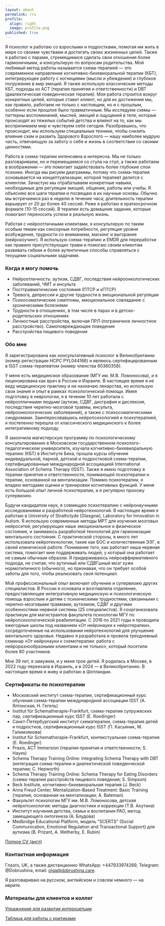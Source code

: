 ```yaml
---
layout: about
permalink: /ru
profile:
  align: right
  image: profile.png
published: true
---
```


Я психолог и работаю со взрослыми и подростками, помогая им жить в мире со своими чувствами и достигать своих жизненных целей. Также я работаю с парами, стремящимися сделать свои отношения более гармоничными, и консультирую по вопросам родительства. Мой любимый метод работы называется схема-терапией&nbsp;— это современное направление когнитивно-бихевиоральной терапии (КБТ), интегрирующее работу с когнициями (мысли и убеждения) и глубокое погружение в мир эмоций. Я также использую классические методы КБТ, подходы из ACT (терапия принятия и ответственности) и DBT (диалектическая поведенческая терапия). Моя работа строится вокруг конкретных целей, которые ставит клиент, но для их достижения мы, как правило, работаем не только с настоящим, но и с прошлым, особенно если прошлое было травматичным. Мы исследуем схемы&nbsp;— паттерны воспоминаний,  мыслей, эмоций и ощущений в теле, которые происходят из тяжелых событий детства и влияют на то, как мы воспринимаем мир и чувствуем себя сегодня. Разобравшись, что происходит, мы используем специальные техники, чтобы снизить влияние схем и развить Здорового Взрослого&nbsp;— нашу наиболее мудрую часть, отвечающую за заботу о себе и жизнь в соответствии со своими ценностями.

Работа в схема-терапии интенсивна и интересна. Мы не только разговариваем, но и перемещаемся со стула на стул, а также работаем в воображении&nbsp;— это помогает задействовать более глубокие слои психики. Иногда мы рисуем диаграммы, потому что схема-терапия основывается на концептуализации, которой терапевт делится с клиентом. Зачастую мы отрабатываем конкретные навыки, необходимые для регуляции эмоций, общения, работы или учебы. Я объясняю все шаги терапии и посвящаю в их научные основы.  Обычно мы встречаемся раз в неделю в течение часа; длительность терапии варьирует от 20 до более 40 сессий. Реже я работаю в краткосрочном формате (10-15 сессий). В терапии есть домашние задания, которые помогают переносить успехи в реальную жизнь.

Работая с нейроотличными клиентами, я консультирую по таким особым темам как сенсорные потребности, регуляция уровня возбуждения, трудности со вниманием, маскинг и выгорание (нейрокоучинг). Я использую схема-терапию и EMDR для переработки как правило присутствующих травм и помогаю своим клиентам развивать гибкие и более аутентичные способы справляться с текущими социальными задачами.


### Когда я могу помочь
- Нейроотличность: аутизм, СДВГ, последствия нейроонкологических заболеваний, ЧМТ и инсульта
- Посттравматические состояния (ПТСР и кПТСР)
- Тревога, депрессия и другие трудности в эмоциональной регуляции
- Психосоматические симптомы, эмоциональное совладание с хроническими болезнями
- Трудности в отношениях, в том числе в парах и в детско-родительских отношениях
- Личностные расстройства, включая ПРЛ (пограничное личностное расстройство). Самоповреждающее поведение
- Расстройства пищевого поведения

### Обо мне
Я зарегистрирована как консультативный психолог в Великобритании (номер регистрации HCPC PYL044166) и являюсь сертифицированным в ISST схема-терапевтом (номер членства 60360358).

У меня есть медицинское образование (МГУ им. М.В. Ломоносова), и я лицензирована как врач в России и Израиле. В настоящее время я не веду медицинскую практику и не назначаю лекарства, но использую свои знания и опыт в рамках психологической помощи. Имея подготовку в неврологии, я в течение 10 лет работала c нейроотличными людьми (аутизм, СДВГ, дисграфия и дислексия, последствия черепно-мозговой травмы, инсульта, нейроонкологических заболеваний), а также с психосоматическими синдромами. Заинтересовавшись нейропсихологией и психотерапией, я постепенно перешла от классического медицинского к более интегративному подходу.

Я закончила магистерскую программу по психологическому консультированию в Московском государственном психолого-педагогическом университете, изучала когнитивно-бихевиоральную терапию (КБТ) в Институте Бека, прошла курсы обучения индивидуальной, парной, детской и подростковой схема-терапии, сертифицированные международной ассоциацией International Association of Schema Therapy (ISST). Также я имею подготовку в терапии принятия и ответственности, понимающей психотерапии и терапии, основанной на ментализации. Помимо психотерапии, я владею методами оценки и тренировки когнитивных функций. У меня есть большой опыт личной психотерапии, и я регулярно прохожу супервизию.

Будучи кандидатом наук, я совмещаю психотерапию с нейронаучными исследованиями и разработкой нейротехнологий. В настоящее время я работаю в University of Strathclyde (Glasgow), Laboratory for Innovation in Autism. Я использую современные методы МРТ для изучения мозговых нейросетей, регулирующих наше эмоциональное и физическое состояние, и занимаюсь разработкой технологий для гармонизации ментального состояния. С практической стороны, я много лет использовала нейротехнологии, такие как БОС и количественная ЭЭГ, в своей клинической работе. Понимание того, как работает наша нервная система, помогает мне поддерживать людей, у который она работает не самым обычным образом. Я придерживаюсь нейроаффирмативного подхода, не считая, что аутичный или СДВГшный мозг хуже нормотипичного (обычного), но признавая, что он требует особой заботы для того, чтобы реализовать свой потенциал.

Мой профессиональный опыт включает обучение и супервизию других специалистов. В России я основала и возглавляла отделение, предоставляющее интегративную медицинскую и психологическую помощь взрослым и детям с психическими трудностями, связанными с черепно-мозговыми травмами, аутизмом, СДВГ и другими особенностями нервной системы (25 специалистов). Я соорганизовала практикум для магистрантов факультета психологии МГУ по нейропсихологической реабилитации. С 2016 по 2021 годы я проводила ежегодные школы под названием «От нейронауки к нейротерапии», сосредоточенные на использовании нейротехнологий для улучшение ментального здоровья. Недавно я разработала и провела трехдневный семинар «От нейронауки к схемотерапии: работа с нейроразнообразными клиентами и не только», который посетили более 80 участников.

Мне 39 лет, я замужем, и у меня трое детей. Я родилась в Москве, в 2022 году переехала в Израиль, а в 2024&nbsp;— в Великобританию. В настоящее время я живу и работаю в Шотландии.

### Сертификаты по психотерапии
- Московский институт схема-терапии, сертификационный курс обучения схема-терапии международной ассоциации ISST (А. Ялтонская, Н. Гегель)
- Institut für Schematherapie-Frankfurt, схема-терапия супружеских пар, сертификационный курс ISST (E. Roedinger)
- Санкт-Петербургский институт схематерапии, схема-терапия детей и подростков, cертификационный курс ISST (П. Касьяник, М. Галимзянова)
- Institut für Schematherapie-Frankfurt, контекстуальная схема-терапия (E. Roedinger)
- Praxis, ACT Immersion (терапия принятия и ответственности; S. Hayes)
- Schema Therapy Training Online: Integrating Schema Therapy with DBT (интеграция схема-терапии и диалектической поведенческой терапии; C. Hepworth)
- Schema Therapy Training Online: Schema Therapy for Eating Disorders (схема-терапия расстройств пищевого поведения; S. Simpson)
- Beck Institute, когнитивно-бихевиоральная терапия (J. Beck)
- Anna Freud Center, Mentalization-Based Treatment: Basic Training (терапия, основанная на ментализации; A. Bateman)
- Факультет психологии МГУ им. М.В. Ломоносова, детская нейропсихология: методы диагностики и коррекции (Т.В. Ахутина)
- Институт изучения детства, семьи и воспитания РАО, метод замещающего онтогенеза (А. Блудова)
- Medbridge Educational Platform, модель "SCERTS" (Social Communication, Emotional Regulation and Transactional Support) для аутизма (B. Prizant, A. Wetherby, E. Rubin)

[Полное CV (англ)](files/CV_Dobrushina.pdf)

### Контактная информация
Глазго, UK, а также дистанционно
WhatsApp: +447933974269, Telegram: @Dobrushina, email: [olga@dobrushina.care](mailto:olga@dobrushina.care).

Я разговариваю на русском, английском и совсем немного&nbsp;— на иврите.

### <a name="materials"></a>Материалы для клиентов и коллег
[Упражнения для развития интероцепции](files/Interoception_cards_Rus.pdf)

[Таблица для работы с критиками](files/Critics_Rus.docx)